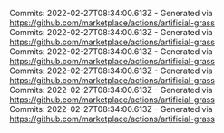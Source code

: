 Commits: 2022-02-27T08:34:00.613Z - Generated via https://github.com/marketplace/actions/artificial-grass
<br>
Commits: 2022-02-27T08:34:00.613Z - Generated via https://github.com/marketplace/actions/artificial-grass
<br>
Commits: 2022-02-27T08:34:00.613Z - Generated via https://github.com/marketplace/actions/artificial-grass
<br>
Commits: 2022-02-27T08:34:00.613Z - Generated via https://github.com/marketplace/actions/artificial-grass
<br>
Commits: 2022-02-27T08:34:00.613Z - Generated via https://github.com/marketplace/actions/artificial-grass
<br>
Commits: 2022-02-27T08:34:00.613Z - Generated via https://github.com/marketplace/actions/artificial-grass
<br>
